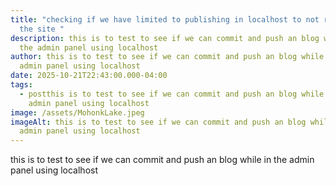 ```yaml
---
title: "checking if we have limited to publishing in localhost to not rebuild
  the site "
description: this is to test to see if we can commit and push an blog while in
  the admin panel using localhost
author: this is to test to see if we can commit and push an blog while in the
  admin panel using localhost
date: 2025-10-21T22:43:00.000-04:00
tags:
  - postthis is to test to see if we can commit and push an blog while in the
    admin panel using localhost
image: /assets/MohonkLake.jpeg
imageAlt: this is to test to see if we can commit and push an blog while in the
  admin panel using localhost
---
```

this is to test to see if we can commit and push an blog while in the admin panel using localhost
